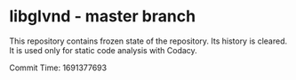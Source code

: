 # libglvnd - master branch

This repository contains frozen state of the repository.
Its history is cleared. It is used only for static code
analysis with Codacy.

Commit Time: 1691377693